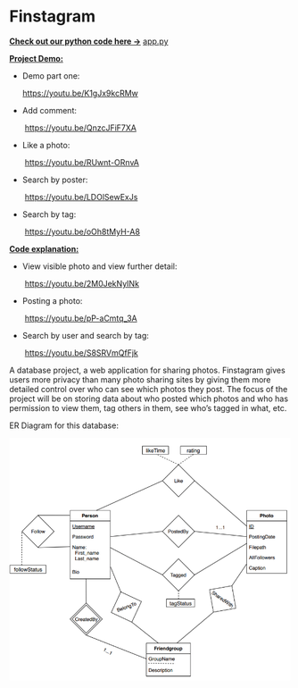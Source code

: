 # Finstagram
<u>**Check out our python code here ->**</u> [app.py](/Flask/app.py)

<u>**Project Demo:**</u>

- Demo part one:

  ​https://youtu.be/K1gJx9kcRMw
  
- Add comment:

  ​ https://youtu.be/QnzcJFiF7XA
  
- Like a photo:

  ​ https://youtu.be/RUwnt-ORnvA
  
- Search by poster:

  ​ https://youtu.be/LDOlSewExJs
  
- Search by tag:

  ​ https://youtu.be/oOh8tMyH-A8

**<u>Code explanation:</u>**

- View visible photo and view further detail:

  ​	https://youtu.be/2M0JekNyINk

- Posting a photo:

  ​	https://youtu.be/pP-aCmtq_3A

- Search by user and search by tag:

  ​	https://youtu.be/S8SRVmQfFjk
  


A database project, a web application for sharing photos. Finstagram gives users more privacy than many photo sharing sites by giving them more detailed control over who can see which photos they post. The focus of the project will be on storing data about who posted which photos and who has permission to view them, tag others in them, see who’s tagged in what, etc.

ER Diagram for this database:

![ER_diagram](/ER_diagram.png)
